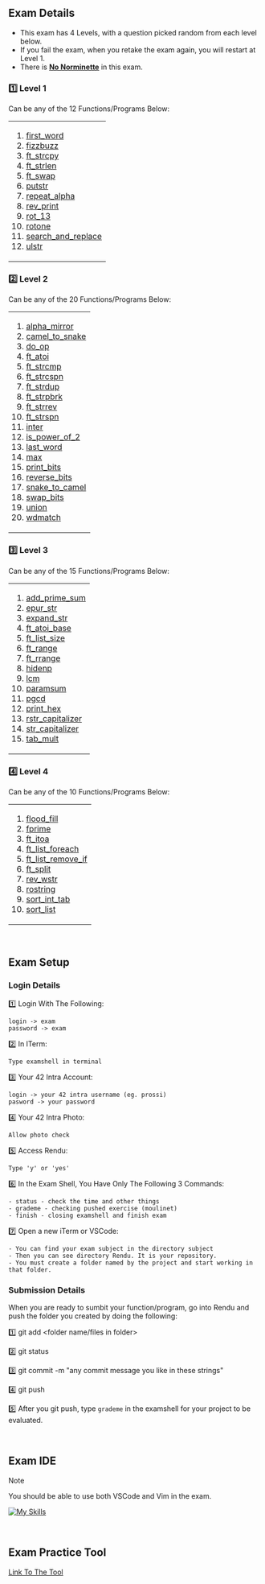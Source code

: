 ## Exam Details

- This exam has 4 Levels, with a question picked random from each level below.
- If you fail the exam, when you retake the exam again, you will restart at Level 1.
- There is <ins>**No Norminette**</ins> in this exam.

### :one: Level 1
Can be any of the 12 Functions/Programs Below:
<table><tr><td>
  
1. [first_word](https://github.com/pasqualerossi/42-School-Exam-Rank-02/blob/main/Level%201/first_word/first_word.c)
2. [fizzbuzz](https://github.com/pasqualerossi/42-School-Exam-Rank-02/blob/main/Level%201/fizzbuzz/fizzbuzz.c)
3. [ft_strcpy](https://github.com/pasqualerossi/42-School-Exam-Rank-02/blob/main/Level%201/ft_strcpy/ft_strcpy.c)
4. [ft_strlen](https://github.com/pasqualerossi/42-School-Exam-Rank-02/blob/main/Level%201/ft_strlen/ft_strlen.c)
5. [ft_swap](https://github.com/pasqualerossi/42-School-Exam-Rank-02/blob/main/Level%201/ft_swap/ft_swap.c)
6. [putstr](https://github.com/pasqualerossi/42-School-Exam-Rank-02/blob/main/Level%201/ft_putstr/ft_putstr.c)
7. [repeat_alpha](https://github.com/pasqualerossi/42-School-Exam-Rank-02/blob/main/Level%201/repeat_alpha/repeat_alpha.c)
8. [rev_print](https://github.com/pasqualerossi/42-School-Exam-Rank-02/blob/main/Level%201/rev_print/rev_print.c)
9. [rot_13](https://github.com/pasqualerossi/42-School-Exam-Rank-02/blob/main/Level%201/rot_13/rot_13.c)
10. [rotone](https://github.com/pasqualerossi/42-School-Exam-Rank-02/blob/main/Level%201/rotone/rotone.c)
11. [search_and_replace](https://github.com/pasqualerossi/42-School-Exam-Rank-02/blob/main/Level%201/search_and_replace/search_and_replace.c)
12. [ulstr](https://github.com/pasqualerossi/42-School-Exam-Rank-02/blob/main/Level%201/ulstr/ulstr.c)
</td></tr></table>

### :two: Level 2
Can be any of the 20 Functions/Programs Below:
<table><tr><td>
  
1. [alpha_mirror](https://github.com/pasqualerossi/42-School-Exam-Rank-02/blob/main/Level%202/alpha_mirror/alpha_mirror.c)
2. [camel_to_snake](https://github.com/pasqualerossi/42-School-Exam-Rank-02/blob/main/Level%202/camel_to_snake/camel_to_snake.c)
3. [do_op](https://github.com/pasqualerossi/42-School-Exam-Rank-02/blob/main/Level%202/do_op/do_op.c)
4. [ft_atoi](https://github.com/pasqualerossi/42-School-Exam-Rank-02/blob/main/Level%202/ft_atoi/ft_atoi.c)
5. [ft_strcmp](https://github.com/pasqualerossi/42-School-Exam-Rank-02/blob/main/Level%202/ft_strcmp/ft_strcmp.c)
6. [ft_strcspn](https://github.com/pasqualerossi/42-School-Exam-Rank-02/blob/main/Level%202/ft_strcspn/ft_strcspn.c)
7. [ft_strdup](https://github.com/pasqualerossi/42-School-Exam-Rank-02/blob/main/Level%202/ft_strdup/ft_strdup.c)
8. [ft_strpbrk](https://github.com/pasqualerossi/42-School-Exam-Rank-02/blob/main/Level%202/ft_strpbrk/ft_strpbrk.c)
9. [ft_strrev](https://github.com/pasqualerossi/42-School-Exam-Rank-02/blob/main/Level%202/ft_strrev/ft_strrev.c)
10. [ft_strspn](https://github.com/pasqualerossi/42-School-Exam-Rank-02/blob/main/Level%202/ft_strspn/ft_strspn.c)
11. [inter](https://github.com/pasqualerossi/42-School-Exam-Rank-02/blob/main/Level%202/inter/inter.c)
12. [is_power_of_2](https://github.com/pasqualerossi/42-School-Exam-Rank-02/blob/main/Level%202/is_power_of_2/is_power_of_2.c)
13. [last_word](https://github.com/pasqualerossi/42-School-Exam-Rank-02/blob/main/Level%202/last_word/last_word.c)
14. [max](https://github.com/pasqualerossi/42-School-Exam-Rank-02/blob/main/Level%202/max/max.c)
15. [print_bits](https://github.com/pasqualerossi/42-School-Exam-Rank-02/blob/main/Level%202/print_bits/print_bits.c)
16. [reverse_bits](https://github.com/pasqualerossi/42-School-Exam-Rank-02/blob/main/Level%202/reverse_bits/reverse_bits.c)
17. [snake_to_camel](https://github.com/pasqualerossi/42-School-Exam-Rank-02/blob/main/Level%202/snake_to_camel/snake_to_camel.c)
18. [swap_bits](https://github.com/pasqualerossi/42-School-Exam-Rank-02/blob/main/Level%202/swap_bits/swap_bits.c)
19. [union](https://github.com/pasqualerossi/42-School-Exam-Rank-02/blob/main/Level%202/union/union.c)
20. [wdmatch](https://github.com/pasqualerossi/42-School-Exam-Rank-02/blob/main/Level%202/wdmatch/wdmatch.c)
</td></tr></table>

### :three: Level 3
Can be any of the 15 Functions/Programs Below:
<table><tr><td>
  
1. [add_prime_sum](https://github.com/pasqualerossi/42-School-Exam-Rank-02/blob/main/Level%203/add_prime_sum/add_prime_sum.c)
2. [epur_str](https://github.com/pasqualerossi/42-School-Exam-Rank-02/blob/main/Level%203/epur_str/epur_str.c)
3. [expand_str](https://github.com/pasqualerossi/42-School-Exam-Rank-02/blob/main/Level%203/expand_str/expand_str.c)
4. [ft_atoi_base](https://github.com/pasqualerossi/42-School-Exam-Rank-02/blob/main/Level%203/ft_atoi_base/ft_atoi_base.c)
5. [ft_list_size](https://github.com/pasqualerossi/42-School-Exam-Rank-02/tree/main/Level%203/ft_list_size)
6. [ft_range](https://github.com/pasqualerossi/42-School-Exam-Rank-02/blob/main/Level%203/ft_range/ft_range.c)
7. [ft_rrange](https://github.com/pasqualerossi/42-School-Exam-Rank-02/blob/main/Level%203/ft_rrange/ft_rrange.c)
8. [hidenp](https://github.com/pasqualerossi/42-School-Exam-Rank-02/blob/main/Level%203/hidenp/hidenp.c)
9. [lcm](https://github.com/pasqualerossi/42-School-Exam-Rank-02/blob/main/Level%203/lcm/lcm.c)
10. [paramsum](https://github.com/pasqualerossi/42-School-Exam-Rank-02/blob/main/Level%203/paramsum/paramsum.c)
11. [pgcd](https://github.com/pasqualerossi/42-School-Exam-Rank-02/blob/main/Level%203/pgcd/pgcd.c)
12. [print_hex](https://github.com/pasqualerossi/42-School-Exam-Rank-02/blob/main/Level%203/print_hex/print_hex.c)
13. [rstr_capitalizer](https://github.com/pasqualerossi/42-School-Exam-Rank-02/blob/main/Level%203/rstr_capitalizer/rstr_capitalizer.c)
14. [str_capitalizer](https://github.com/pasqualerossi/42-School-Exam-Rank-02/blob/main/Level%203/str_capitalizer/str_capitalizer.c)
15. [tab_mult](https://github.com/pasqualerossi/42-School-Exam-Rank-02/blob/main/Level%203/tab_mult/tab_mult.c)
</td></tr></table>

### :four: Level 4
Can be any of the 10 Functions/Programs Below:
<table><tr><td>
  
1. [flood_fill](https://github.com/pasqualerossi/42-School-Exam-Rank-02/tree/main/Level%204/flood_fill)
2. [fprime](https://github.com/pasqualerossi/42-School-Exam-Rank-02/blob/main/Level%204/fprime/fprime.c)
3. [ft_itoa](https://github.com/pasqualerossi/42-School-Exam-Rank-02/blob/main/Level%204/ft_itoa/ft_itoa.c)
4. [ft_list_foreach](https://github.com/pasqualerossi/42-School-Exam-Rank-02/tree/main/Level%204/ft_list_foreach)
5. [ft_list_remove_if](https://github.com/pasqualerossi/42-School-Exam-Rank-02/blob/main/Level%204/ft_list_remove_if/ft_list_remove_if.c)
6. [ft_split](https://github.com/pasqualerossi/42-School-Exam-Rank-02/blob/main/Level%204/ft_split/ft_split.c)
7. [rev_wstr](https://github.com/pasqualerossi/42-School-Exam-Rank-02/blob/main/Level%204/rev_wstr/rev_wstr.c)
8. [rostring](https://github.com/pasqualerossi/42-School-Exam-Rank-02/blob/main/Level%204/rostring/rostring.c)
9. [sort_int_tab](https://github.com/pasqualerossi/42-School-Exam-Rank-02/blob/main/Level%204/sort_int_tab/sort_int_tab.c)
10. [sort_list](https://github.com/pasqualerossi/42-School-Exam-Rank-02/tree/main/Level%204/sort_list)
</td></tr></table>

<br>

## Exam Setup

### Login Details

:one: Login With The Following:
```
login -> exam
password -> exam
```
:two: In ITerm:
```
Type examshell in terminal
```
:three: Your 42 Intra Account:
```
login -> your 42 intra username (eg. prossi)
pasword -> your password
```
:four: Your 42 Intra Photo:
```
Allow photo check
```
:five: Access Rendu:
```
Type 'y' or 'yes'
```
:six: In the Exam Shell, You Have Only The Following 3 Commands:
```
- status - check the time and other things
- grademe - checking pushed exercise (moulinet)
- finish - closing examshell and finish exam
```
:seven: Open a new iTerm or VSCode:
```
- You can find your exam subject in the directory subject
- Then you can see directory Rendu. It is your repository.
- You must create a folder named by the project and start working in that folder.
```

### Submission Details

When you are ready to sumbit your function/program, go into Rendu and push the folder you created by doing the following:

:one: git add <folder name/files in folder>

:two: git status

:three: git commit -m "any commit message you like in these strings"

:four: git push

:five: After you git push, type `grademe` in the examshell for your project to be evaluated. 

<br>

## Exam IDE

> [!NOTE]
You should be able to use both VSCode and Vim in the exam.

[![My Skills](https://skillicons.dev/icons?i=vscode,vim)](https://skillicons.dev)

<br>

## Exam Practice Tool
[Link To The Tool](https://github.com/JCluzet/42_EXAM)
